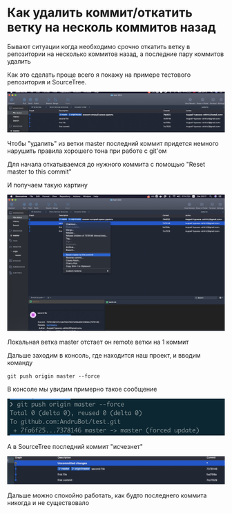 # Как удалить коммит/откатить ветку на несколь коммитов назад

Бывают ситуации когда необходимо срочно откатить ветку в репозитории на несколько коммитов назад, а последние пару коммитов удалить

Как это сделать проще всего я покажу на примере тестового репозитория и SourceTree.

![commits_1](https://raw.githubusercontent.com/AndruBot/notes/master/1.png)

Чтобы "удалить" из ветки master последний коммит придется немного нарушить правила хорошего тона при работе с git'ом

Для начала откатываемся до нужного коммита с помощью "Reset master to this commit"

И получаем такую картину

![commits_2](https://raw.githubusercontent.com/AndruBot/notes/master/2.png)

Локальная ветка master отстает он remote ветки на 1 коммит

Дальше заходим в консоль, где находится наш проект, и вводим команду

```console
git push origin master --force
```

В консоле мы увидим примерно такое сообщение

![commits_3](https://raw.githubusercontent.com/AndruBot/notes/master/3.png)

А в SourceTree последний коммит "исчезнет"

![commits_4](https://raw.githubusercontent.com/AndruBot/notes/master/4.png)

Дальше можно спокойно работать, как будто последнего коммита никогда и не существовало

